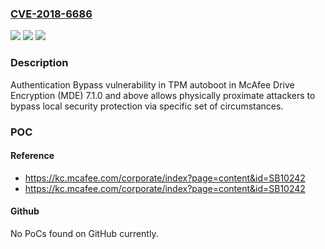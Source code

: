 ### [CVE-2018-6686](https://cve.mitre.org/cgi-bin/cvename.cgi?name=CVE-2018-6686)
![](https://img.shields.io/static/v1?label=Product&message=Drive%20Encryption%20(MDE)&color=blue)
![](https://img.shields.io/static/v1?label=Version&message=7.1.07.1.0%20&color=brighgreen)
![](https://img.shields.io/static/v1?label=Vulnerability&message=Authentication%20Bypass%20vulnerability%0A&color=brighgreen)

### Description

Authentication Bypass vulnerability in TPM autoboot in McAfee Drive Encryption (MDE) 7.1.0 and above allows physically proximate attackers to bypass local security protection via specific set of circumstances.

### POC

#### Reference
- https://kc.mcafee.com/corporate/index?page=content&id=SB10242
- https://kc.mcafee.com/corporate/index?page=content&id=SB10242

#### Github
No PoCs found on GitHub currently.

